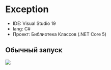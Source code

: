 # Exception

<ul>
  <li>IDE: Visual Studio 19</li>
  <li>lang: C#</li>
  <li>Проект: Библиотека Классов (.NET Core 5)</li>
</ul>

## Обычный запуск
![](https://github.com/vladimir75vov/Vladimir_Budaev_195/blob/main/Exception/C#/Exception.png) 
